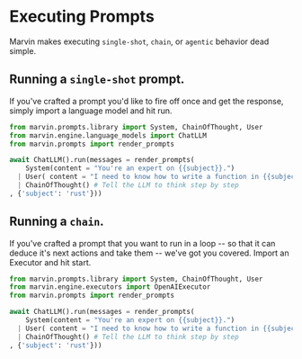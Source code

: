 # Executing Prompts

Marvin makes executing `single-shot`, `chain`, or `agentic` behavior dead simple. 


## Running a `single-shot` prompt.

If you've crafted a prompt you'd like to fire off once and get the response, 
simply import a language model and hit run. 

```python
from marvin.prompts.library import System, ChainOfThought, User
from marvin.engine.language_models import ChatLLM
from marvin.prompts import render_prompts

await ChatLLM().run(messages = render_prompts(
    System(content = "You're an expert on {{subject}}.")
  | User( content = "I need to know how to write a function in {{subject}}.")
  | ChainOfThought() # Tell the LLM to think step by step
, {'subject': 'rust'}))
```

## Running a `chain`.

If you've crafted a prompt that you want to run in a loop -- so that it can deduce
it's next actions and take them -- we've got you covered. Import an Executor and hit start.

```python
from marvin.prompts.library import System, ChainOfThought, User
from marvin.engine.executors import OpenAIExecutor
from marvin.prompts import render_prompts

await ChatLLM().run(messages = render_prompts(
    System(content = "You're an expert on {{subject}}.")
  | User( content = "I need to know how to write a function in {{subject}}.")
  | ChainOfThought() # Tell the LLM to think step by step
, {'subject': 'rust'}))
```